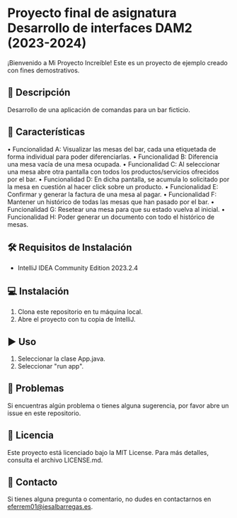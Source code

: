 # Proyecto final de asignatura Desarrollo de interfaces DAM2 (2023-2024)

¡Bienvenido a Mi Proyecto Increíble! Este es un proyecto de ejemplo creado con fines demostrativos.

## 📝 Descripción

Desarrollo de una aplicación de comandas para un bar ficticio.

## 🌟 Características

• Funcionalidad A: Visualizar las mesas del bar, cada una etiquetada de forma individual para poder diferenciarlas.
• Funcionalidad B: Diferencia una mesa vacía de una mesa ocupada.
• Funcionalidad C: Al seleccionar una mesa abre otra pantalla con todos los productos/servicios ofrecidos por el bar.
• Funcionalidad D: En dicha pantalla, se acumula lo solicitado por la mesa en cuestión al hacer click sobre un producto.
• Funcionalidad E: Confirmar y generar la factura de una mesa al pagar.
• Funcionalidad F: Mantener un histórico de todas las mesas que han pasado por el bar.
• Funcionalidad G: Resetear una mesa para que su estado vuelva al inicial.
• Funcionalidad H: Poder generar un documento con todo el histórico de mesas.

## 🛠️ Requisitos de Instalación

- IntelliJ IDEA Community Edition 2023.2.4

## 💻 Instalación

1. Clona este repositorio en tu máquina local.
2. Abre el proyecto con tu copia de IntelliJ.

## ▶️ Uso

1. Seleccionar la clase App.java.
2. Seleccionar "run app".

## 🐛 Problemas

Si encuentras algún problema o tienes alguna sugerencia, por favor abre un issue en este repositorio.

## 📄 Licencia

Este proyecto está licenciado bajo la MIT License. Para más detalles, consulta el archivo LICENSE.md.

## 📧 Contacto

Si tienes alguna pregunta o comentario, no dudes en contactarnos en eferrem01@iesalbarregas.es.
